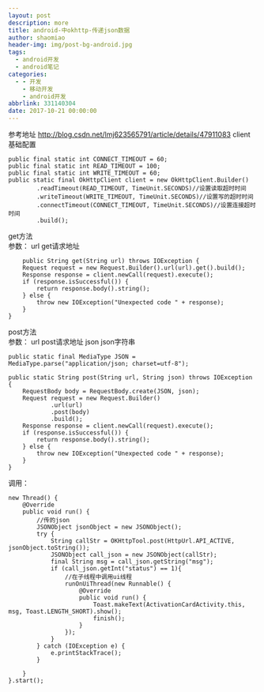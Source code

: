 ```yaml
---
layout: post
description: more
title: android-中okhttp-传递json数据
author: shaomiao
header-img: img/post-bg-android.jpg
tags:
  - android开发
  - android笔记
categories:
  - - 开发
    - 移动开发
    - android开发
abbrlink: 331140304
date: 2017-10-21 00:00:00
---
```

参考地址 http://blog.csdn.net/lmj623565791/article/details/47911083
client  基础配置

	public final static int CONNECT_TIMEOUT = 60;
	public final static int READ_TIMEOUT = 100;
	public final static int WRITE_TIMEOUT = 60;
	public static final OkHttpClient client = new OkHttpClient.Builder()
			.readTimeout(READ_TIMEOUT, TimeUnit.SECONDS)//设置读取超时时间
			.writeTimeout(WRITE_TIMEOUT, TimeUnit.SECONDS)//设置写的超时时间
			.connectTimeout(CONNECT_TIMEOUT, TimeUnit.SECONDS)//设置连接超时时间
			.build();


get方法  
参数：
     url get请求地址 

    	public String get(String url) throws IOException {
		Request request = new Request.Builder().url(url).get().build();
		Response response = client.newCall(request).execute();
		if (response.isSuccessful()) {
			return response.body().string();
		} else {
			throw new IOException("Unexpected code " + response);
		}
	}


post方法  
参数：
    url  post请求地址
    json  json字符串


	public static final MediaType JSON = MediaType.parse("application/json; charset=utf-8");

	public static String post(String url, String json) throws IOException {
		RequestBody body = RequestBody.create(JSON, json);
		Request request = new Request.Builder()
				.url(url)
				.post(body)
				.build();
		Response response = client.newCall(request).execute();
		if (response.isSuccessful()) {
			return response.body().string();
		} else {
			throw new IOException("Unexpected code " + response);
		}
	}


调用：

	new Thread() {
		@Override
		public void run() {
			//传的json
			JSONObject jsonObject = new JSONObject();
			try {
				String callStr = OKHttpTool.post(HttpUrl.API_ACTIVE, jsonObject.toString());
				JSONObject call_json = new JSONObject(callStr);
				final String msg = call_json.getString("msg");
				if (call_json.getInt("status") == 1){
					//在子线程中调用ui线程
					runOnUiThread(new Runnable() {
						@Override
						public void run() {
							Toast.makeText(ActivationCardActivity.this, msg, Toast.LENGTH_SHORT).show();
							finish();
						}
					});
				}
			} catch (IOException e) {
				e.printStackTrace();
			}
			
		}
	}.start();
